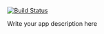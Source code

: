[![Build Status](https://travis-ci.org/netguru-training/team-huron.svg?branch=master)](https://travis-ci.org/netguru-training/team-huron)

Write your app description here
